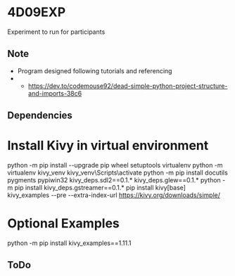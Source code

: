 # 4D09EXP
Experiment to run for participants
## Note
* Program designed following tutorials and referencing 
 * - https://dev.to/codemouse92/dead-simple-python-project-structure-and-imports-38c6


## Dependencies
# Install Kivy in virtual environment
python -m pip install --upgrade pip wheel setuptools virtualenv
python -m virtualenv kivy_venv
kivy_venv\Scripts\activate
python -m pip install docutils pygments pypiwin32 kivy_deps.sdl2==0.1.* kivy_deps.glew==0.1.*
python -m pip install kivy_deps.gstreamer==0.1.*
pip install kivy[base] kivy_examples --pre --extra-index-url https://kivy.org/downloads/simple/
# Optional Examples
python -m pip install kivy_examples==1.11.1

## ToDo
